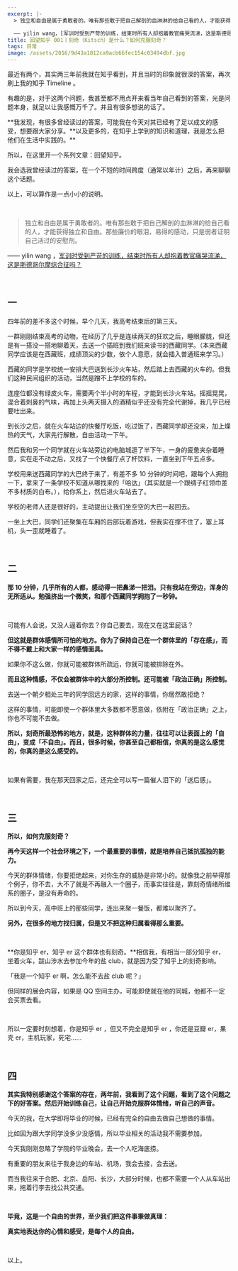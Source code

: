 ```yaml
---
excerpt: |-
  > 独立和自由是属于勇敢者的。唯有那些敢于把自己解剖的血淋淋的给自己看的人，才能获得独立和自由。那些廉价的眼泪，易得的感动，只是弱者证明自己活过的安慰剂。

  —— yilin wang，[军训时受到严苛的训练，结束时所有人却抱着教官痛哭流涕，这是斯德哥尔摩综合征吗？](https://www.zhihu.com/question/19981962/answer/26116298)
title: 回望知乎 001丨刻奇（Kitsch）是什么？如何克服刻奇？
tags: 日常
image: /assets/2016/9d43a1812ca9acb66fec154c03494dbf.jpg
---
```


最近有两个，其实两三年前我就在知乎看到，并且当时的印象就很深的答案，再次刷上我的知乎 Timeline 。

有趣的是，对于这两个问题，我甚至都不用点开来看当年自己看到的答案，光是问题本身，就足以让我感慨万千了。并且有很多想说的话了。

**我发现，有很多曾经读过的答案，可能我在今天对其已经有了足以成文的感受，想要跟大家分享。**以及更多的，在知乎上学到的知识和道理，我是怎么把他们在生活中实践的。\*\*

所以，在这里开一个系列文章：回望知乎。

我会选我曾经读过的答案，在一个不短的时间跨度（通常以年计）之后，再来聊聊这个话题。

以上，可以算作是一点小小的说明。

<br>

> 独立和自由是属于勇敢者的。唯有那些敢于把自己解剖的血淋淋的给自己看的人，才能获得独立和自由。那些廉价的眼泪，易得的感动，只是弱者证明自己活过的安慰剂。

—— yilin wang ，[军训时受到严苛的训练，结束时所有人却抱着教官痛哭流涕，这是斯德哥尔摩综合征吗？](https://www.zhihu.com/question/19981962/answer/26116298)

<br>

## 一

四年前的差不多这个时候，早个几天，我高考结束后的第三天。

一群刚刚结束高考的动物，在经历了几乎是连续两天的狂欢之后，睡眼朦胧，但还是有一搭没一搭地聊着天，去送一个插班到我们班来读书的西藏同学。（本来西藏同学应该是在西藏班，成绩顶尖的少数，依个人意愿，就会插入普通班来学习。）

西藏的同学是学校统一安排大巴送到长沙火车站，然后踏上去西藏的火车的。但我们这种民间组织的活动，当然是蹭不上学校的车的。

连座位都没有绿皮火车，需要两个半小时的车程，才能到长沙火车站。摇摇晃晃，混合着刺鼻的气味，再加上头两天摄入的酒精似乎还没有完全代谢掉，我几乎已经要吐出来。

到长沙之后，就在火车站边的快餐厅吃饭，吃过饭了，西藏同学却还没来，加上燥热的天气，大家先行解散，自由活动一下午。

然后我和另一个同学就在火车站旁边的电脑城逛了半下午，一身的疲惫夹杂着睡意，实在走不动之后，又找了一个快餐厅点了杯饮料，一直坐到下午五点多。

学校用来送西藏同学的大巴终于来了，有差不多 10 分钟的时间吧，跟每个人拥抱一下，拿来了一条学校不知道从哪找来的「哈达」（其实就是一个跟绸子红领巾差不多材质的白布。），给你系上，然后进火车站去了。

学校的老师人还是很好的，主动提出让我们坐空空的大巴一起回去。

一坐上大巴，同学们还聚集在车厢的后部玩着游戏，但我实在撑不住了，塞上耳机，头一歪就睡着了。

<br>

## 二  

**那 10 分钟，几乎所有的人都，感动得一把鼻涕一把泪。只有我站在旁边，浑身的无所适从。勉强挤出一个微笑，和那个西藏同学拥抱了一秒钟。**

<br>

可能有人会说，又没人逼着你去？你自己要去，现在又在这里屁话？

**但这就是群体感情所可怕的地方。你为了保持自己在一个群体里的「存在感」，而不得不戴上和大家一样的感情面具。**

如果你不这么做，你就可能被群体所疏远，你就可能被排除在外。

**而且这种情感，不仅会被群体中的大部分所控制。还可能被「政治正确」所控制。**

去送一个朝夕相处三年的同学回远方的家，这样的事情，你居然敢拒绝？

这样的事情，可能即使一个群体里大多数都不愿意做，依附在「政治正确」之上，你也不可能不去做。

**所以，刻奇所最恐怖的地方，就是，这种群体的力量，往往可以让表面上的「自由」，变成「不自由」。而且，很多时候，你甚至自己都相信，你真的是这么感觉的，你真的是这么感受的。**

<br>

如果有需要，我在那天回家之后，还完全可以写一篇催人泪下的「送后感」。

<br>

## 三

**所以，如何克服刻奇？**

**再今天这样一个社会环境之下，一个最重要的事情，就是培养自己抵抗孤独的能力。**

今天的群体情绪，你要拒绝起来，对你生存的威胁是非常小的。就像我之前举得那个例子，你不去，大不了就是不再融入一个圈子，而事实往往是，靠刻奇情绪所维系的圈子，是没有寿命的。

所以到今天，高中班上的那些同学，连出来聚一餐饭，都难以聚齐了。

**另外，在很多的地方找归属，但是又不把这种归属看得那么重要。**

<br>

**你是知乎 er，知乎 er 这个群体也有刻奇。**相信我，有相当一部分知乎 er，坐着火车，跋山涉水去参加今年的盐 club，就是因为受了知乎上的刻奇影响。

「我是一个知乎 er 啊，怎么能不去盐 club 呢？」

但同样的展会内容，如果是 QQ 空间主办，可能即使就在他的同城，他都不一定会买票去看。

<br>

所以一定要时刻想着，你是知乎 er ，但又不完全是知乎 er ，你还是豆瓣 er，果壳 er，主机玩家，死宅……

<br>

## 四

**其实我特别感谢这个答案的存在，两年前，我看到了这个问题，看到了这个问题之下的好答案。然后开始训练自己，让自己开始克服群体情绪，听自己的声音。**

今天的我，在大学即将毕业的时候，已经有完全的自由去做自己想做的事情。

比如因为跟大学同学没多少没感情，所以毕业相关的活动我不需要参加。

今天我刚刚忽略了学院的毕业晚会，去一个人吃海底捞。

有重要的朋友来往于我身边的车站、机场，我会去接，会去送。

而当我往来于合肥、北京、岳阳、长沙，大部分时候，也都不需要一个人从车站出来，拖着行李去找公共交通。

<br>

**毕竟，这是一个自由的世界，至少我们把这件事秉做真理：**

**真实地表达你的心情和感受，是每个人的自由。**

<br>

以上。
